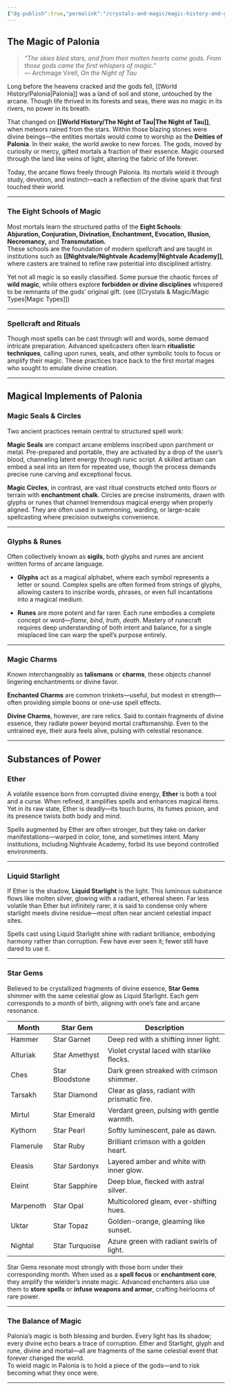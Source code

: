 ```yaml
---
{"dg-publish":true,"permalink":"/crystals-and-magic/magic-history-and-general-information/"}
---
```



## The Magic of Palonia

> _“The skies bled stars, and from their molten hearts came gods. From those gods came the first whispers of magic.”_  
> — Archmage Virell, _On the Night of Tau_

Long before the heavens cracked and the gods fell, [[World History/Palonia\|Palonia]] was a land of soil and stone, untouched by the arcane. Though life thrived in its forests and seas, there was no magic in its rivers, no power in its breath.

That changed on **[[World History/The Night of Tau\|The Night of Tau]]**, when meteors rained from the stars. Within those blazing stones were divine beings—the entities mortals would come to worship as the **Deities of Palonia**. In their wake, the world awoke to new forces. The gods, moved by curiosity or mercy, gifted mortals a fraction of their essence. Magic coursed through the land like veins of light, altering the fabric of life forever.

Today, the arcane flows freely through Palonia. Its mortals wield it through study, devotion, and instinct—each a reflection of the divine spark that first touched their world.

---

### The Eight Schools of Magic

Most mortals learn the structured paths of the **Eight Schools**:  
**Abjuration, Conjuration, Divination, Enchantment, Evocation, Illusion, Necromancy,** and **Transmutation.**  
These schools are the foundation of modern spellcraft and are taught in institutions such as **[[Nightvale/Nightvale Academy\|Nightvale Academy]]**, where casters are trained to refine raw potential into disciplined artistry.

Yet not all magic is so easily classified. Some pursue the chaotic forces of **wild magic**, while others explore **forbidden or divine disciplines** whispered to be remnants of the gods’ original gift. (see [[Crystals & Magic/Magic Types\|Magic Types]])

---

### Spellcraft and Rituals

Though most spells can be cast through will and words, some demand intricate preparation. Advanced spellcasters often learn **ritualistic techniques**, calling upon runes, seals, and other symbolic tools to focus or amplify their magic. These practices trace back to the first mortal mages who sought to emulate divine creation.

---

## Magical Implements of Palonia

### Magic Seals & Circles

Two ancient practices remain central to structured spell work:

**Magic Seals** are compact arcane emblems inscribed upon parchment or metal. Pre-prepared and portable, they are activated by a drop of the user’s blood, channeling latent energy through runic script. A skilled artisan can embed a seal into an item for repeated use, though the process demands precise rune carving and exceptional focus.

**Magic Circles**, in contrast, are vast ritual constructs etched onto floors or terrain with **enchantment chalk**. Circles are precise instruments, drawn with glyphs or runes that channel tremendous magical energy when properly aligned. They are often used in summoning, warding, or large-scale spellcasting where precision outweighs convenience.

---

### Glyphs & Runes

Often collectively known as **sigils**, both glyphs and runes are ancient written forms of arcane language.

- **Glyphs** act as a magical alphabet, where each symbol represents a letter or sound. Complex spells are often formed from strings of glyphs, allowing casters to inscribe words, phrases, or even full incantations into a magical medium.
    
- **Runes** are more potent and far rarer. Each rune embodies a complete concept or word—_flame_, _bind_, _truth_, _death_. Mastery of runecraft requires deep understanding of both intent and balance, for a single misplaced line can warp the spell’s purpose entirely.
    

---

### Magic Charms

Known interchangeably as **talismans** or **charms**, these objects channel lingering enchantments or divine favor.

**Enchanted Charms** are common trinkets—useful, but modest in strength—often providing simple boons or one-use spell effects.

**Divine Charms**, however, are rare relics. Said to contain fragments of divine essence, they radiate power beyond mortal craftsmanship. Even to the untrained eye, their aura feels alive, pulsing with celestial resonance.

---

## Substances of Power

### Ether

A volatile essence born from corrupted divine energy, **Ether** is both a tool and a curse. When refined, it amplifies spells and enhances magical items. Yet in its raw state, Ether is deadly—its touch burns, its fumes poison, and its presence twists both body and mind.

Spells augmented by Ether are often stronger, but they take on darker manifestations—warped in color, tone, and sometimes intent. Many institutions, including Nightvale Academy, forbid its use beyond controlled environments.

---

### Liquid Starlight

If Ether is the shadow, **Liquid Starlight** is the light. This luminous substance flows like molten silver, glowing with a radiant, ethereal sheen. Far less volatile than Ether but infinitely rarer, it is said to condense only where starlight meets divine residue—most often near ancient celestial impact sites.

Spells cast using Liquid Starlight shine with radiant brilliance, embodying harmony rather than corruption. Few have ever seen it; fewer still have dared to use it.

---

### Star Gems

Believed to be crystallized fragments of divine essence, **Star Gems** shimmer with the same celestial glow as Liquid Starlight. Each gem corresponds to a month of birth, aligning with one’s fate and arcane resonance.

|Month|Star Gem|Description|
|---|---|---|
|Hammer|Star Garnet|Deep red with a shifting inner light.|
|Alturiak|Star Amethyst|Violet crystal laced with starlike flecks.|
|Ches|Star Bloodstone|Dark green streaked with crimson shimmer.|
|Tarsakh|Star Diamond|Clear as glass, radiant with prismatic fire.|
|Mirtul|Star Emerald|Verdant green, pulsing with gentle warmth.|
|Kythorn|Star Pearl|Softly luminescent, pale as dawn.|
|Flamerule|Star Ruby|Brilliant crimson with a golden heart.|
|Eleasis|Star Sardonyx|Layered amber and white with inner glow.|
|Eleint|Star Sapphire|Deep blue, flecked with astral silver.|
|Marpenoth|Star Opal|Multicolored gleam, ever-shifting hues.|
|Uktar|Star Topaz|Golden-orange, gleaming like sunset.|
|Nightal|Star Turquoise|Azure green with radiant swirls of light.|

Star Gems resonate most strongly with those born under their corresponding month. When used as a **spell focus** or **enchantment core**, they amplify the wielder’s innate magic. Advanced enchanters also use them to **store spells** or **infuse weapons and armor**, crafting heirlooms of rare power.

---

### The Balance of Magic

Palonia’s magic is both blessing and burden. Every light has its shadow; every divine echo bears a trace of corruption. Ether and Starlight, glyph and rune, divine and mortal—all are fragments of the same celestial event that forever changed the world.  
To wield magic in Palonia is to hold a piece of the gods—and to risk becoming what they once were.

---
